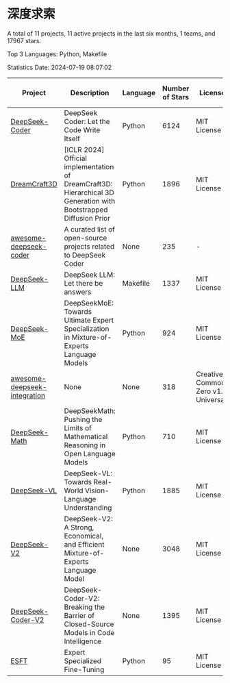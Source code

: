 # 深度求索

A total of 11 projects, 11 active projects in the last six months, 1 teams, and 17967 stars.

Top 3 Languages: Python, Makefile

Statistics Date: 2024-07-19 08:07:02

| Project | Description | Language | Number of Stars | License | Creation Date | Last Updated Date |
| --- | --- | --- | --- | --- | --- | --- |
| [DeepSeek-Coder](https://github.com/deepseek-ai/DeepSeek-Coder) | DeepSeek Coder: Let the Code Write Itself | Python | 6124 | MIT License | 2023-10-20 | 2024-07-19 |
| [DreamCraft3D](https://github.com/deepseek-ai/DreamCraft3D) | [ICLR 2024] Official implementation of DreamCraft3D: Hierarchical 3D Generation with Bootstrapped Diffusion Prior | Python | 1896 | MIT License | 2023-10-23 | 2024-07-19 |
| [awesome-deepseek-coder](https://github.com/deepseek-ai/awesome-deepseek-coder) | A curated list of open-source projects related to DeepSeek Coder | None | 235 | - | 2023-11-06 | 2024-07-11 |
| [DeepSeek-LLM](https://github.com/deepseek-ai/DeepSeek-LLM) | DeepSeek LLM: Let there be answers | Makefile | 1337 | MIT License | 2023-11-29 | 2024-07-18 |
| [DeepSeek-MoE](https://github.com/deepseek-ai/DeepSeek-MoE) | DeepSeekMoE: Towards Ultimate Expert Specialization in Mixture-of-Experts Language Models | Python | 924 | MIT License | 2024-01-02 | 2024-07-19 |
| [awesome-deepseek-integration](https://github.com/deepseek-ai/awesome-deepseek-integration) | None | None | 318 | Creative Commons Zero v1.0 Universal | 2024-01-11 | 2024-07-19 |
| [DeepSeek-Math](https://github.com/deepseek-ai/DeepSeek-Math) | DeepSeekMath: Pushing the Limits of Mathematical Reasoning in Open Language Models | Python | 710 | MIT License | 2024-02-05 | 2024-07-17 |
| [DeepSeek-VL](https://github.com/deepseek-ai/DeepSeek-VL) | DeepSeek-VL: Towards Real-World Vision-Language Understanding | Python | 1885 | MIT License | 2024-03-07 | 2024-07-19 |
| [DeepSeek-V2](https://github.com/deepseek-ai/DeepSeek-V2) | DeepSeek-V2: A Strong, Economical, and Efficient Mixture-of-Experts Language Model | None | 3048 | MIT License | 2024-04-22 | 2024-07-19 |
| [DeepSeek-Coder-V2](https://github.com/deepseek-ai/DeepSeek-Coder-V2) | DeepSeek-Coder-V2: Breaking the Barrier of Closed-Source Models in Code Intelligence | None | 1395 | MIT License | 2024-06-14 | 2024-07-19 |
| [ESFT](https://github.com/deepseek-ai/ESFT) | Expert Specialized Fine-Tuning | Python | 95 | MIT License | 2024-07-04 | 2024-07-18 |

